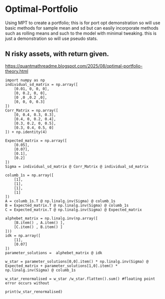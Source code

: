 # Optimal-Portfolio
Using MPT to create a portfolio; this is for port opt demonstration so will use basic methods for sample mean and sd but can easily incorporate methods such as rolling means and such to the model with minimal tweaking.
this is just a demonstration so will use pseudo stats. 
## N risky assets, with return given.
https://quantmathreadme.blogspot.com/2025/08/optimal-portfolio-theory.html

```
import numpy as np
individual_sd_matrix = np.array([
    [0.01, 0, 0, 0],
    [0, 0.2, 0, 0],
    [0 ,0 ,0.2 ,0],
    [0, 0, 0, 0.3]
])
Corr_Matrix = np.array([
    [0, 0.4, 0.3, 0.3],
    [0.4, 0, 0.2, 0.4],
    [0.3, 0.2, 0, 0.5],
    [0.3, 0.4, 0.5, 0]
]) + np.identity(4)

Expected_matrix = np.array([
    [0.05],
    [0.07],
    [0.1],
    [0.2]
])
Sigma = individual_sd_matrix @ Corr_Matrix @ individual_sd_matrix

columb_1s = np.array([
    [1],
    [1],
    [1],
    [1]
])
A = columb_1s.T @ np.linalg.inv(Sigma) @ columb_1s
B = Expected_matrix.T @ np.linalg.inv(Sigma) @ columb_1s
C = Expected_matrix.T @ np.linalg.inv(Sigma) @ Expected_matrix

alphebet_matrix = np.linalg.inv(np.array([
    [B.item() , A.item() ],
    [C.item() , B.item() ]
]))
idk = np.array([
    [1],
    [0.07]
])
parameter_solutions =  alphebet_matrix @ idk

w_star = parameter_solutions[0,0].item() * np.linalg.inv(Sigma) @ Expected_matrix + parameter_solutions[1,0].item() * np.linalg.inv(Sigma) @ columb_1s

w_star_renormalised = w_star /w_star.flatten().sum() #floating point error occurs without

print(w_star_renormalised)
```
